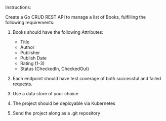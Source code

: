 Instructions:

Create a Go CRUD REST API to manage a list of Books, fulfilling the following requirements:

1. Books should have the following Attributes:
    - Title
    - Author
    - Publisher
    - Publish Date
    - Rating (1-3)
    - Status (CheckedIn, CheckedOut)

2. Each endpoint should have test coverage of both successful and failed requests.

3. Use a data store of your choice

4. The project should be deployable via Kubernetes

5. Send the project along as a .git repository

